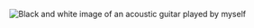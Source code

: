 ![Black and white image of an acoustic guitar played by myself](https://pauloarruzzo.com.br/wp-content/uploads/2020/07/violaook.png)